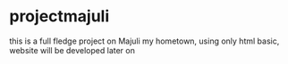 # projectmajuli
this is a full fledge project on Majuli my hometown, using only html basic, website will be developed later on
